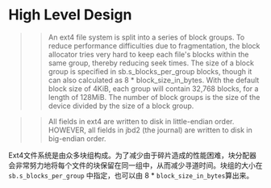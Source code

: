 # High Level Design

>> An ext4 file system is split into a series of block groups. To reduce performance difficulties due to fragmentation, the block allocator tries very hard to keep each file's blocks within the same group, thereby reducing seek times. The size of a block group is specified in sb.s_blocks_per_group blocks, though it can also calculated as 8 * block_size_in_bytes. With the default block size of 4KiB, each group will contain 32,768 blocks, for a length of 128MiB. The number of block groups is the size of the device divided by the size of a block group.

>> All fields in ext4 are written to disk in little-endian order. HOWEVER, all fields in jbd2 (the journal) are written to disk in big-endian order.

Ext4文件系统是由众多块组构成。为了减少由于碎片造成的性能困难，块分配器会非常努力地将每个文件的块保留在同一组中，从而减少寻道时间。块组的大小在 ```sb.s_blocks_per_group``` 中指定，也可以由 8 * ```block_size_in_bytes```算出来。